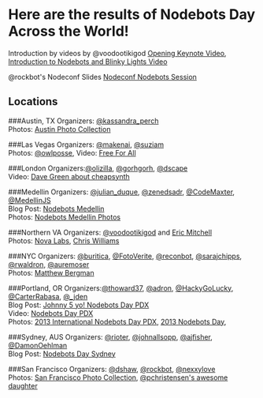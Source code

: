 # Here are the results of Nodebots Day Across the World!

Introduction by videos by @voodootikigod [Opening Keynote
Video](http://www.youtube.com/watch?v=zEn4Pj3XqE8i), [Introduction to
Nodebots and Blinky Lights
Video](http://www.youtube.com/watch?v=ndKQ7f7JMlg)

@rockbot's Nodeconf Slides [Nodeconf Nodebots
Session](https://speakerdeck.com/rockbot/nodeconf-nodebots-session)


## Locations


###Austin, TX
Organizers: [@kassandra_perch](https://twitter.com/kassandra_perch)<br>
Photos: [Austin Photo
Collection](http://www.flickr.com/photos/pierceray/sets/72157634817739973/)


###Las Vegas
Organizers: [@makenai](https://twitter.com/makenai),
[@suziam](https://twitter.com/suziam)<br>
Photos:
[@owlposse](http://www.flickr.com/photos/owlposse/sets/72157634838126566/), 
Video: [Free For
All](http://www.mobypicture.com/user/makenai/view/15705817)


###London
Organizers:[@olizilla](https://twitter.com/olizilla),
[@gorhgorh](https://twitter.com/gorhgorh),
[@dscape](https://twitter.com/dscape)<br>
Video: [Dave Green about
cheapsynth](https://www.youtube.com/watch?v=vej5IeLZiDM)


###Medellin
Organizers:  [@julian_duque](https://twitter.com/julian_duque),
[@zenedsadr](https://twitter.com/zenedsadr),
[@CodeMaxter](https://twitter.com/CodeMaxter),
[@MedellinJS](https://twitter.com/medellinjs)<br>
Blog Post: [Nodebots
Medellin](http://nodebotsmed.tumblr.com/post/56748182048/nace-nodebots-medellin)<br>
Photos: [Nodebots Medellin
Photos](https://www.dropbox.com/sh/bd0pkpads6johaz/2mV9bUwcp9) 


###Northern VA
Organizers:  [@voodootikigod](https://twitter.com/voodootikigod) and
[Eric Mitchell](http://twitter.com/ericmitchell1)<br/>
Photos: [Nova
Labs](https://plus.google.com/101146091795041044262/posts/chmw8DoRy5X),
[Chris
Williams](https://plus.google.com/103300350874263468636/posts/G7c28Cqvfqy)


###NYC
Organizers: [@buritica](https://twitter.com/buritica),
[@FotoVerite](https://twitter.com/FotoVerite),
[@reconbot](https://twitter.com/reconbot),
[@sarajchipps](https://twitter.com/sarajchipps),
[@rwaldron](https://twitter.com/rwaldron),
[@auremoser](https://twitter.com/auremoser)<br>
Photos: [Matthew
Bergman](http://www.flickr.com/photos/matthewbergman/sets/72157634854242026/) 


###Portland, OR
Organizers:[@thoward37](https://twitter.com/thoward37),
[@adron](https://twitter.com/adron),
[@HackyGoLucky](https://twitter.com/hackygolucky),
[@CarterRabasa](https://twitter.com/carterrabasa),
[@_jden](https://twitter.com/_jden)<br>
Blog Post: [Johnny 5 yo! Nodebots Day PDX](http://compositecode.com/2013/07/27/johnny-5-yo-nodebots-day-pdx/)<br>
Video: [Nodebots Day PDX](http://vimeo.com/channels/567137)<br>
Photos: [2013 International Nodebots Day
PDX](https://plus.google.com/photos/105987041149418525390/albums/5906101064266574257), [2013 Nodebots Day](https://www.dropbox.com/sh/p11x9w7w9i18kb5/ba9tav8Knn), 


###Sydney, AUS
Organizers: [@rioter](https://twitter.com/rioter),
[@johnallsopp](https://twitter.com/johnallsopp),
[@ajfisher](https://twitter.com/ajfisher),
[@DamonOehlman](https://twitter.com/DamonOehlman)<br>
Blog Post: [Nodebots Day
Sydney](http://alchemycs.github.io/2013/07/31/Nodebots-Day-Sydney.html)


###San Francisco
Organizers:  [@dshaw](https://twitter.com/dshaw),
[@rockbot](https://twitter.com/rockbot),
[@nexxylove](https://twitter.com/nexxylove)<br>
Photos: [San Francisco Photo
Collection](https://plus.google.com/106106671604413824025/posts/3w5TieZZWLK), [@pchristensen's awesome daughter](https://twitter.com/christensenp/status/361345541814222849/photo/1) 



